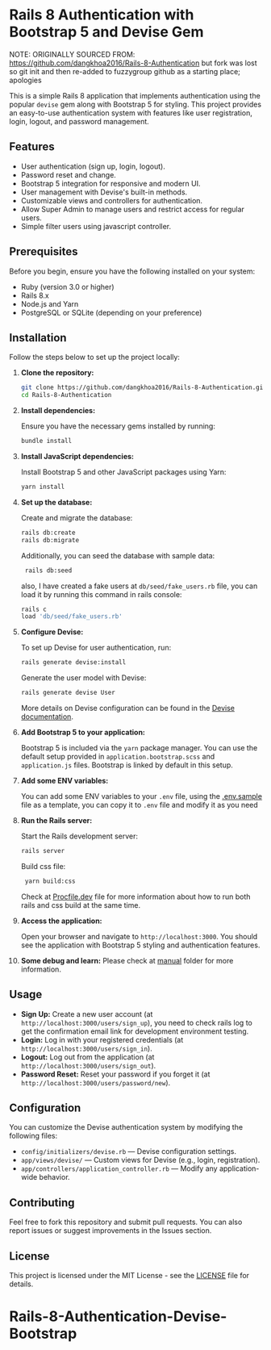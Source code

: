 
# Rails 8 Authentication with Bootstrap 5 and Devise Gem

NOTE: ORIGINALLY SOURCED FROM: https://github.com/dangkhoa2016/Rails-8-Authentication but fork was lost so git init and then re-added to fuzzygroup github as a starting place; apologies

This is a simple Rails 8 application that implements authentication using the popular `devise` gem along with Bootstrap 5 for styling. This project provides an easy-to-use authentication system with features like user registration, login, logout, and password management.

## Features

- User authentication (sign up, login, logout).
- Password reset and change.
- Bootstrap 5 integration for responsive and modern UI.
- User management with Devise's built-in methods.
- Customizable views and controllers for authentication.
- Allow Super Admin to manage users and restrict access for regular users.
- Simple filter users using javascript controller.

## Prerequisites

Before you begin, ensure you have the following installed on your system:

- Ruby (version 3.0 or higher)
- Rails 8.x
- Node.js and Yarn
- PostgreSQL or SQLite (depending on your preference)

## Installation

Follow the steps below to set up the project locally:

1. **Clone the repository:**

   ```bash
   git clone https://github.com/dangkhoa2016/Rails-8-Authentication.git
   cd Rails-8-Authentication
   ```

2. **Install dependencies:**

   Ensure you have the necessary gems installed by running:

   ```bash
   bundle install
   ```

3. **Install JavaScript dependencies:**

   Install Bootstrap 5 and other JavaScript packages using Yarn:

   ```bash
   yarn install
   ```

4. **Set up the database:**

   Create and migrate the database:

   ```bash
   rails db:create
   rails db:migrate
   ```

   Additionally, you can seed the database with sample data:

   ```bash
    rails db:seed
    ```

    also, I have created a fake users at `db/seed/fake_users.rb` file, you can load it by running this command in rails console:

    ```bash
    rails c
    load 'db/seed/fake_users.rb'
    ```

5. **Configure Devise:**

   To set up Devise for user authentication, run:

   ```bash
   rails generate devise:install
   ```

   Generate the user model with Devise:

   ```bash
   rails generate devise User
   ```

   More details on Devise configuration can be found in the [Devise documentation](https://github.com/heartcombo/devise).

6. **Add Bootstrap 5 to your application:**

   Bootstrap 5 is included via the `yarn` package manager. You can use the default setup provided in `application.bootstrap.scss` and `application.js` files. Bootstrap is linked by default in this setup.

7. **Add some ENV variables:**

   You can add some ENV variables to your `.env` file, using the [.env.sample](.env.sample) file as a template, you can copy it to `.env` file and modify it as you need


8. **Run the Rails server:**

   Start the Rails development server:

   ```bash
   rails server
   ```

   Build css file:

   ```bash
    yarn build:css
    ```

    Check at [Procfile.dev](Procfile.dev) file for more information about how to run both rails and css build at the same time.

9. **Access the application:**

   Open your browser and navigate to `http://localhost:3000`. You should see the application with Bootstrap 5 styling and authentication features.

10. **Some debug and learn:**
    Please check at [manual](manual) folder for more information.

## Usage

- **Sign Up:** Create a new user account (at `http://localhost:3000/users/sign_up`), you need to check rails log to get the confirmation email link for development environment testing.
- **Login:** Log in with your registered credentials (at `http://localhost:3000/users/sign_in`).
- **Logout:** Log out from the application (at `http://localhost:3000/users/sign_out`).
- **Password Reset:** Reset your password if you forget it (at `http://localhost:3000/users/password/new`).

## Configuration

You can customize the Devise authentication system by modifying the following files:

- `config/initializers/devise.rb` — Devise configuration settings.
- `app/views/devise/` — Custom views for Devise (e.g., login, registration).
- `app/controllers/application_controller.rb` — Modify any application-wide behavior.

## Contributing

Feel free to fork this repository and submit pull requests. You can also report issues or suggest improvements in the Issues section.

## License

This project is licensed under the MIT License - see the [LICENSE](LICENSE) file for details.
# Rails-8-Authentication-Devise-Bootstrap
